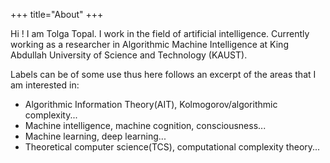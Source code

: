 +++
title="About"
+++


Hi !
I am Tolga Topal. I work in the field of artificial intelligence. Currently working as a researcher in Algorithmic Machine Intelligence at King Abdullah University of Science and Technology (KAUST).

Labels can be of some use thus here follows an excerpt of the areas that I am interested in:
- Algorithmic Information Theory(AIT), Kolmogorov/algorithmic complexity...
- Machine intelligence, machine cognition, consciousness...
- Machine learning, deep learning...
- Theoretical computer science(TCS), computational complexity theory...

